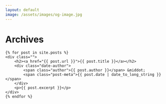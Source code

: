 ```yaml
---
layout: default
image: /assets/images/og-image.jpg
---
```


<div class="archive fixed-width-container">
	<h1 class="section-heading">Archives</h1>

	{% for post in site.posts %}
	<div class="">
	    <h2><a href="{{ post.url }}">{{ post.title }}</a></h2>
	    <div class="date-author">
	        <span class="author">{{ post.author }}</span> &middot;
	        <span class="post-meta">{{ post.date | date_to_long_string }}</span>
	    </div>
	    <p>{{ post.excerpt }}</p>
	</div>
	{% endfor %}
</div>